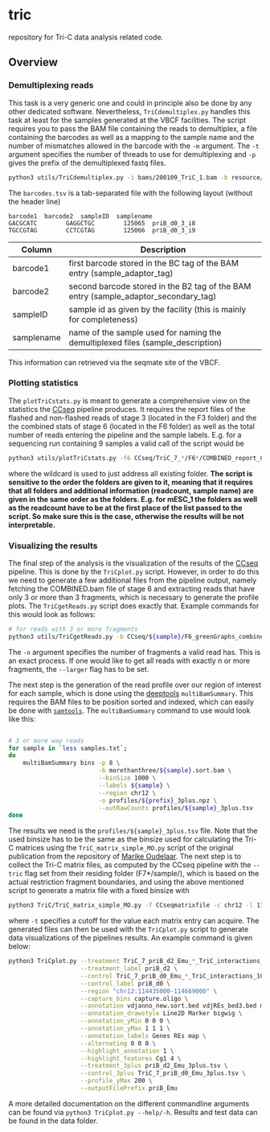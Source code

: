 # tric
repository for Tri-C data analysis related code.

## Overview

### Demultiplexing reads
This task is a very generic one and could in principle also be done by any other dedicated software. Nevertheless, `TriCdemultiplex.py` handles this task at least for the samples generated at the VBCF facilities. The script requires you to pass the BAM file containing the reads to demultiplex, a file containing the barcodes as well as a mapping to the sample name and the number of mismatches allowed in the barcode with the `-m` argument. The `-t` argument specifies the number of threads to use for demultiplexing and `-p` gives the prefix of the demultiplexed fastq files.
```bash
python3 utils/TriCdemultiplex.py -i bams/200109_TriC_1.bam -b resource/barcodes.tsv -m 1 -t 7 -p fastqs/TriC_1 -s demux_stats_TriC_1.tsv
```
The `barcodes.tsv` is a tab-separated file with the following layout (without the header line)
```
barcode1  barcode2  sampleID  samplename
GACGCATC        GAGGCTGC        125065  priB_d0_3_i8
TGCCGTAG        CCTCGTAG        125066  priB_d0_3_i9
```
|Column |Description|
|---|---|
|barcode1 |first barcode stored in the BC tag of the BAM entry (sample_adaptor_tag) |
|barcode2 |second barcode stored in the B2 tag of the BAM entry (sample_adaptor_secondary_tag)  |
|sampleID |sample id as given by the facility (this is mainly for completeness) |
|samplename |name of the sample used for naming the demultiplexed files (sample_description) |

This information can retrieved via the seqmate site of the VBCF.

### Plotting statistics
The `plotTriCstats.py` is meant to generate a comprehensive view on the statistics the [CCseq](https://github.com/Hughes-Genome-Group/CCseqBasicS) pipeline produces. It requires the report files of the flashed and non-flashed reads of stage 3 (located in the F3 folder) and the the combined stats of stage 6 (located in the F6 folder) as well as the total number of reads entering the pipeline and the sample labels. E.g. for a sequencing run containing 9 samples a valid call of the script would be
```bash
python3 utils/plotTriCstats.py -f6 CCseq/TriC_7_*/F6*/COMBINED_report_CS5.txt -f3f CCseq/TriC_7_*/F3*/FLASHED_REdig_report_CS5.txt -f3n CCseq/TriC_7_*/F3*/NONFLASHED_REdig_report_CS5.txt -rn 4088719 4572065 4859024 5031120 4834634 4942035 6261844 5649615 5372841 -s mESC_1 mESC_2 mESC_3 priB_d0_1 priB_d0_2 priB_d0_3 priB_d2_1 priB_d2_2 priB_d2_3 -o plots/TriC_7_Emu_stats.pdf
```
where the wildcard is used to just address all existing folder. **The script is sensitive to the order the folders are given to it, meaning that it requires that all folders and additional information (readcount, sample name) are given in the same order as the folders. E.g. for mESC_1 the folders as well as the readcount have to be at the first place of the list passed to the script. So make sure this is the case, otherwise the results will be not interpretable.**

### Visualizing the results
The final step of the analysis is the visualization of the results of the [CCseq](https://github.com/Hughes-Genome-Group/CCseqBasicS) pipeline. This is done by the `TriCplot.py` script. However, in order to do this we need to generate a few additional files from the pipeline output, namely fetching the COMBINED.bam file of stage 6 and extracting reads that have only 3 or more than 3 fragments, which is necessary to generate the profile plots. The `TriCgetReads.py` script does exactly that. Example commands for this would look as follows:
```bash
# for reads with 3 or more fragments
python3 utils/TriCgetReads.py -b CCseq/${sample}/F6_greenGraphs_combined_sample_CS5/COMBINED_reported_capture_reads_CS5.bam -n 3 -o morethanthree/${sample}_3wayplus.bam --larger
```
The `-n` argument specifies the number of fragments a valid read has. This is an exact process. If one would like to get all reads with exactly n or more fragments, the `--larger` flag has to be set.

The next step is the generation of the read profile over our region of interest for each sample, which is done using the [deeptools](https://deeptools.readthedocs.io/en/develop/) `multiBamSummary`. This requires the BAM files to be position sorted and indexed, which can easily be done with [`samtools`](http://www.htslib.org/doc/samtools.html). The `multiBamSummary` command to use would look like this:
```bash

# 3 or more way reads
for sample in `less samples.txt`;
do
    multiBamSummary bins -p 8 \
                         -b morethanthree/${sample}.sort.bam \
                         --binSize 1000 \
                         --labels ${sample} \
                         --region chr12 \
                         -o profiles/${prefix}_3plus.npz \
                         --outRawCounts profiles/${sample}_3plus.tsv
done
```
The results we need is the `profiles/${sample}_3plus.tsv` file. Note that the used binsize has to be the same as the binsize used for calculating the Tri-C matrices using the `TriC_matrix_simple_MO.py` script of the original publication from the repository of [Marike Oudelaar](https://github.com/oudelaar/TriC). The next step is to collect the Tri-C matrix files, as computed by the CCseq pipeline with the `--tric` flag set from their residing folder (F7*/sample/), which is based on the actual restriction fragment boundaries, and using the above mentioned script to generate a matrix file with a fixed binsize with
```bash
python3 TriC/TriC_matrix_simple_MO.py -f CCseqmatrixfile -c chr12 -l 114435000 -r 114669000 -b 1000 -t 50 -a -o TriCplots
```
where `-t` specifies a cutoff for the value each matrix entry can acquire. The generated files can then be used with the `TriCplot.py` script to generate data visualizations of the pipelines results. An example command is given below:
```bash
python3 TriCplot.py --treatment TriC_7_priB_d2_Emu_*_TriC_interactions_1000_RAW.tab \
                    --treatment_label priB_d2 \
                    --control TriC_7_priB_d0_Emu_*_TriC_interactions_1000_RAW.tab \
                    --control_label priB_d0 \
                    --region "chr12:114435000-114669000" \
                    --capture_bins capture.oligo \
                    --annotation vdjanno_new.sort.bed vdjREs_bed3.bed mappability.bw \
                    --annotation_drawstyle Line2D Marker bigwig \
                    --annotation_yMin 0 0 0 \
                    --annotation_yMax 1 1 1 \
                    --annotation_labels Genes REs map \
                    --alternating 0 0 0 \
                    --highlight_annotation 1 \
                    --highlight_features Cg1 4 \
                    --treatment_3plus priB_d2_Emu_3plus.tsv \
                    --control_3plus TriC_7_priB_d0_Emu_3plus.tsv \
                    --profile_yMax 200 \
                    --outputFilePrefix priB_Emu
```
A more detailed documentation on the different commandline arguments can be found via `python3 TriCplot.py --help/-h`. Results and test data can be found in the data folder.
